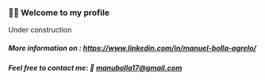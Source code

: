 ### 🙋‍♂️ Welcome to my profile 

Under construction

##### More information on : https://www.linkedin.com/in/manuel-bolla-agrelo/
##### Feel free to contact me: 📩 manubolla17@gmail.com
      
